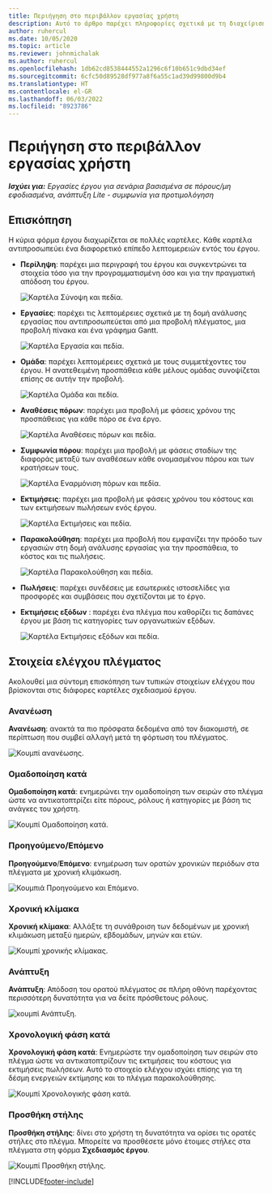 ```yaml
---
title: Περιήγηση στο περιβάλλον εργασίας χρήστη
description: Αυτό το άρθρο παρέχει πληροφορίες σχετικά με τη διαχείριση έργου στο Dynamics 365 Project Operations.
author: ruhercul
ms.date: 10/05/2020
ms.topic: article
ms.reviewer: johnmichalak
ms.author: ruhercul
ms.openlocfilehash: 1db62cd8538444552a1296c6f10b651c9dbd34ef
ms.sourcegitcommit: 6cfc50d89528df977a8f6a55c1ad39d99800d9b4
ms.translationtype: HT
ms.contentlocale: el-GR
ms.lasthandoff: 06/03/2022
ms.locfileid: "8923786"
---
```

# <a name="navigating-the-user-interface"></a>Περιήγηση στο περιβάλλον εργασίας χρήστη

_**Ισχύει για:** Εργασίες έργου για σενάρια βασισμένα σε πόρους/μη εφοδιασμένα, ανάπτυξη Lite - συμφωνία για προτιμολόγηση_

## <a name="overview"></a>Επισκόπηση

Η κύρια φόρμα έργου διαχωρίζεται σε πολλές καρτέλες. Κάθε καρτέλα αντιπροσωπεύει ένα διαφορετικό επίπεδο λεπτομερειών εντός του έργου.

- **Περίληψη**: παρέχει μια περιγραφή του έργου και συγκεντρώνει τα στοιχεία τόσο για την προγραμματισμένη όσο και για την πραγματική απόδοση του έργου.

    ![Καρτέλα Σύνοψη και πεδία.](media/navigation7.png)

- **Εργασίες**: παρέχει τις λεπτομέρειες σχετικά με τη δομή ανάλυσης εργασίας που αντιπροσωπεύεται από μια προβολή πλέγματος, μια προβολή πίνακα και ένα γράφημα Gantt.

    ![Καρτέλα Εργασία και πεδία.](media/navigation8.png)

- **Ομάδα**: παρέχει λεπτομέρειες σχετικά με τους συμμετέχοντες του έργου. Η ανατεθειμένη προσπάθεια κάθε μέλους ομάδας συνοψίζεται επίσης σε αυτήν την προβολή.

    ![Καρτέλα Ομάδα και πεδία.](media/navigation9.png)

- **Αναθέσεις πόρων**: παρέχει μια προβολή με φάσεις χρόνου της προσπάθειας για κάθε πόρο σε ένα έργο.

    ![Καρτέλα Αναθέσεις πόρων και πεδία.](media/navigation10.png)

- **Συμφωνία πόρου**: παρέχει μια προβολή με φάσεις σταδίων της διαφοράς μεταξύ των αναθέσεων κάθε ονομασμένου πόρου και των κρατήσεων τους.

    ![Καρτέλα Εναρμόνιση πόρων και πεδία.](media/navigation11.png)

- **Εκτιμήσεις**: παρέχει μια προβολή με φάσεις χρόνου του κόστους και των εκτιμήσεων πωλήσεων ενός έργου.

    ![Καρτέλα Εκτιμήσεις και πεδία.](media/navigation12.png)

- **Παρακολούθηση**: παρέχει μια προβολή που εμφανίζει την πρόοδο των εργασιών στη δομή ανάλυσης εργασίας για την προσπάθεια, το κόστος και τις πωλήσεις.

    ![Καρτέλα Παρακολούθηση και πεδία.](media/navigation13.png)

- **Πωλήσεις**: παρέχει συνδέσεις με εσωτερικές ιστοσελίδες για προσφορές και συμβάσεις που σχετίζονται με το έργο.

- **Εκτιμήσεις εξόδων** : παρέχει ένα πλέγμα που καθορίζει τις δαπάνες έργου με βάση τις κατηγορίες των οργανωτικών εξόδων.

    ![Καρτέλα Εκτιμήσεις εξόδων και πεδία.](media/navigation14.png)

## <a name="grid-controls"></a>Στοιχεία ελέγχου πλέγματος

Ακολουθεί μια σύντομη επισκόπηση των τυπικών στοιχείων ελέγχου που βρίσκονται στις διάφορες καρτέλες σχεδιασμού έργου.

### <a name="refresh"></a>Ανανέωση

**Ανανέωση**: ανακτά τα πιο πρόσφατα δεδομένα από τον διακομιστή, σε περίπτωση που συμβεί αλλαγή μετά τη φόρτωση του πλέγματος.

![Κουμπί ανανέωσης.](media/navigation7.png)

### <a name="group-by"></a>Ομαδοποίηση κατά

**Ομαδοποίηση κατά**: ενημερώνει την ομαδοποίηση των σειρών στο πλέγμα ώστε να αντικατοπτρίζει είτε πόρους, ρόλους ή κατηγορίες με βάση τις ανάγκες του χρήστη.

![Κουμπί Ομαδοποίηση κατά.](media/navigation6.png)

### <a name="previousnext"></a>Προηγούμενο/Επόμενο

**Προηγούμενο**/**Επόμενο**: ενημέρωση των ορατών χρονικών περιόδων στα πλέγματα με χρονική κλιμάκωση.

![Κουμπιά Προηγούμενο και Επόμενο.](media/navigation2.png)

### <a name="timescale"></a>Χρονική κλίμακα

**Χρονική κλίμακα**: Αλλάξτε τη συνάθροιση των δεδομένων με χρονική κλιμάκωση μεταξύ ημερών, εβδομάδων, μηνών και ετών.

![Κουμπί χρονικής κλίμακας.](media/navigation3.png)

### <a name="expand"></a>Ανάπτυξη

**Ανάπτυξη**: Απόδοση του ορατού πλέγματος σε πλήρη οθόνη παρέχοντας περισσότερη δυνατότητα για να δείτε πρόσθετους ρόλους.

![κουμπί Ανάπτυξη.](media/navigation4.png)

### <a name="time-phase-by"></a>Χρονολογική φάση κατά

**Χρονολογική φάση κατά**: Ενημερώστε την ομαδοποίηση των σειρών στο πλέγμα ώστε να αντικατοπτρίζουν τις εκτιμήσεις του κόστους για εκτιμήσεις πωλήσεων. Αυτό το στοιχείο ελέγχου ισχύει επίσης για τη δέσμη ενεργειών εκτίμησης και το πλέγμα παρακολούθησης.

![Κουμπί Χρονολογικής φάση κατά.](media/navigation0.png)

### <a name="add-column"></a>Προσθήκη στήλης

**Προσθήκη στήλης**: δίνει στο χρήστη τη δυνατότητα να ορίσει τις ορατές στήλες στο πλέγμα. Μπορείτε να προσθέσετε μόνο έτοιμες στήλες στα πλέγματα στη φόρμα **Σχεδιασμός έργου**.

![Κουμπί Προσθήκη στήλης.](media/navigation5.png)


[!INCLUDE[footer-include](../includes/footer-banner.md)]